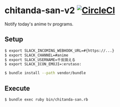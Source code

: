 # chitanda-san-v2 [![CircleCI](https://circleci.com/gh/hypermkt/chitanda-san-v2.svg?style=svg)](https://circleci.com/gh/hypermkt/chitanda-san-v2)

Notify today's anime tv programs.

## Setup

```sh
$ export SLACK_INCOMING_WEBHOOK_URL=#{https://...}
$ export SLACK_CHANNEL=#anime
$ export SLACK_USERNAME=千反田える
$ export SLACK_ICON_EMOJI=:erutaso:
```

```sh
$ bundle install --path vendor/bundle
```

## Execute

```sh
$ bundle exec ruby bin/chitanda-san.rb
```
